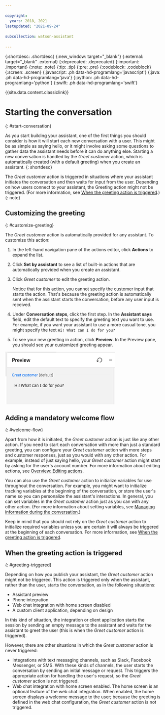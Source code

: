 ```yaml
---

copyright:
  years: 2018, 2021
lastupdated: "2021-09-24"

subcollection: watson-assistant

---
```


{:shortdesc: .shortdesc}
{:new_window: target="_blank"}
{:external: target="_blank" .external}
{:deprecated: .deprecated}
{:important: .important}
{:note: .note}
{:tip: .tip}
{:pre: .pre}
{:codeblock: .codeblock}
{:screen: .screen}
{:javascript: .ph data-hd-programlang='javascript'}
{:java: .ph data-hd-programlang='java'}
{:python: .ph data-hd-programlang='python'}
{:swift: .ph data-hd-programlang='swift'}

{{site.data.content.classiclink}}

# Starting the conversation
{: #start-conversation}

As you start building your assistant, one of the first things you should consider is how it will start each new conversation with a user. This might be as simple as saying hello, or it might involve asking some questions to gather data the assistant needs before it can do anything else. Starting a new conversation is handled by the *Greet customer* action, which is automatically created (with a default greeting) when you create an assistant.
{: shortdesc}

The *Greet customer* action is triggered in situations where your assistant initiates the conversation and then waits for input from the user. Depending on how users connect to your assistant, the Greeting action might not be triggered. (For more information, see [When the greeting action is triggered](#greeting-triggered).)
{: note}

## Customizing the greeting
{: #customize-greeting}

The *Greet customer* action is automatically provided for any assistant. To customize this action:

1. In the left-hand navigation pane of the actions editor, click **Actions** to expand the list.

1. Click **Set by assistant** to see a list of built-in actions that are automatically provided when you create an assistant.

1. Click *Greet customer* to edit the greeting action.

    Notice that for this action, you cannot specify the customer input that starts the action. That's because the greeting action is automatically sent when the assistant starts the conversation, before any user input is received.

1. Under **Conversation steps**, click the first step. In the **Assistant says** field, edit the default text to specify the greeting text you want to use. For example, if you want your assistant to use a more casual tone, you might specify the text `Hi! What can I do for you?`

1. To see your new greeting in action, click **Preview**. In the Preview pane, you should see your customized greeting appear.

![Preview of customized greeting](images/greeting-preview.png)

## Adding a mandatory welcome flow
{: #welcome-flow}

Apart from how it is initiated, the *Greet customer* action is just like any other action. If you need to start each conversation with more than just a standard greeting, you can configure your *Greet customer* action with more steps and customer responses, just as you would with any other action. For example, instead of just saying hello, your *Greet customer* action might start by asking for the user's account number. For more information about editing actions, see [Overview: Editing actions](/docs/watson-assistant?topic=watson-assistant-build-actions-overview).

You can also use the *Greet customer* action to initialize variables for use throughout the conversation. For example, you might want to initialize tracking variables at the beginning of the conversation, or store the user's name so you can personalize the assistant's interactions. In general, you can set variables in the *Greet customer* action just as you can with any other action. (For more information about setting variables, see [Managing information during the conversation](/docs/watson-assistant?topic=watson-assistant-manage-info).)

Keep in mind that you should not rely on the *Greet customer* action to initialize required variables unless you are certain it will always be triggered at the beginning of each conversation. For more information, see [When the greeting action is triggered](#greeting-triggered).

## When the greeting action is triggered
{: #greeting-triggered}

Depending on how you publish your assistant, the *Greet customer* action might not be triggered. This action is triggered only when the assistant, rather than the user, starts the conversation, as in the following situations:

- Assistant preview
- Phone integration
- Web chat integration with home screen disabled
- A custom client application, depending on design

In this kind of situation, the integration or client application starts the session by sending an empty message to the assistant and waits for the assistant to greet the user (this is when the *Greet customer* action is triggered).

However, there are other situations in which the *Greet customer* action is never triggered:

- Integrations with text messaging channels, such as Slack, Facebook Messenger, or SMS. With these kinds of channels, the user starts the conversation by sending an initial message or request. This triggers the appropriate action for handling the user's request, so the *Greet customer* action is not triggered.
- Web chat integration with home screen enabled. The home screen is an optional feature of the web chat integration. When enabled, the home screen displays a welcome message to the user; because the greeting is defined in the web chat configuration, the *Greet customer* action is not triggered. <!-- (For more information about configuring the web chat home screen, see XXXXXX.) -->

